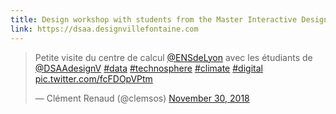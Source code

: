 ```yaml
---
title: Design workshop with students from the Master Interactive Design at Villefontaine
link: https://dsaa.designvillefontaine.com
---
```


<blockquote class="twitter-tweet" data-lang="en"><p lang="fr" dir="ltr">Petite visite du centre de calcul <a href="https://twitter.com/ENSdeLyon?ref_src=twsrc%5Etfw">@ENSdeLyon</a> avec les étudiants de <a href="https://twitter.com/DSAAdesignV?ref_src=twsrc%5Etfw">@DSAAdesignV</a> <a href="https://twitter.com/hashtag/data?src=hash&amp;ref_src=twsrc%5Etfw">#data</a> <a href="https://twitter.com/hashtag/technosphere?src=hash&amp;ref_src=twsrc%5Etfw">#technosphere</a> <a href="https://twitter.com/hashtag/climate?src=hash&amp;ref_src=twsrc%5Etfw">#climate</a> <a href="https://twitter.com/hashtag/digital?src=hash&amp;ref_src=twsrc%5Etfw">#digital</a> <a href="https://t.co/fcFDOpVPtm">pic.twitter.com/fcFDOpVPtm</a></p>&mdash; Clément Renaud (@clemsos) <a href="https://twitter.com/clemsos/status/1068447545410666497?ref_src=twsrc%5Etfw">November 30, 2018</a></blockquote>
<script async src="https://platform.twitter.com/widgets.js" charset="utf-8"></script>
